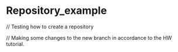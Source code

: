 # Repository_example

// Testing how to create a repository

// Making some changes to the new branch in accordance to the HW tutorial.
